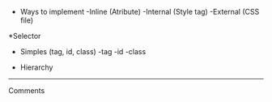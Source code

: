 * Ways to implement
  -Inline (Atribute)
  -Internal (Style tag)
  -External (CSS file)

*Selector
  * Simples (tag, id, class)
   -tag
   -id
   -class

* Hierarchy

---
Comments

<!-- This is a comment -->